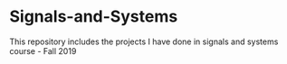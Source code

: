 # Signals-and-Systems
 This repository includes the projects I have done in signals and systems course - Fall 2019
